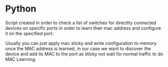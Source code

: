# Python

Script created in order to check a list of switches for directlty connected devices on specific ports in order to learn their mac address and configure it on the specified port.

Usually you can just apply mac sticky and write configuration to memory once the MAC address is learned, in our case we want to discover the device and add its MAC to the port as sticky not wait for normal traffic to do MAC Learning.

